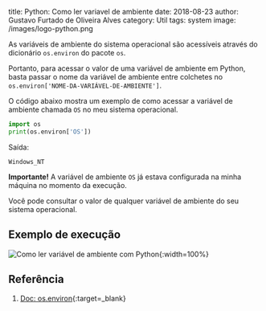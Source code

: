 title: Python: Como ler variavel de ambiente
date: 2018-08-23
author: Gustavo Furtado de Oliveira Alves
category: Util
tags: system
image: /images/logo-python.png

As variáveis de ambiente do sistema operacional são acessíveis através do dicionário `os.environ` do pacote `os`.

Portanto, para acessar o valor de uma variável de ambiente em Python,
basta passar o nome da variável de ambiente entre colchetes no `os.environ['NOME-DA-VARIÁVEL-DE-AMBIENTE']`.

O código abaixo mostra um exemplo de como acessar a variável de ambiente chamada `OS` no meu sistema operacional.

```python
import os
print(os.environ['OS'])
```

Saída:

```
Windows_NT
```

**Importante!** A variável de ambiente `OS` já estava configurada na minha máquina no momento da execução.

Você pode consultar o valor de qualquer variável de ambiente do seu sistema operacional.

## Exemplo de execução

![Como ler variável de ambiente com Python](/images/ler-variavel-de-ambiente.gif){:width=100%}

## Referência

1. [Doc: os.environ](https://docs.python.org/3/library/os.html#os.environ){:target=\_blank}